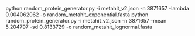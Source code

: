 python random_protein_generator.py -i metahit_v2.json -n 3871657 -lambda 0.004062062  -o random_metahit_exponential.fasta
python random_protein_generator.py -i metahit_v2.json -n 3871657 -mean 5.204797 -sd 0.8133729  -o random_metahit_lognormal.fasta
